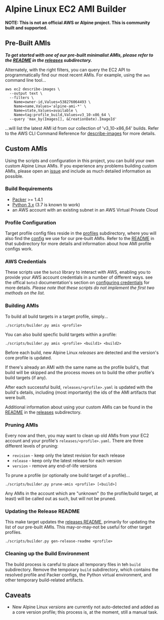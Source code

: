 # Alpine Linux EC2 AMI Builder

**NOTE: This is not an official AWS or Alpine project.  This is community built
and supported.**

## Pre-Built AMIs

***To get started with one of our pre-built minimalist AMIs, please refer to the
[README](releases/README.md) in the [releases](releases) subdirectory.***

Alternately, with the right filters, you can query the EC2 API to programmatically
find our most recent AMIs.  For example, using the `aws` command line tool...
```
aws ec2 describe-images \
  --output text \
  --filters \
    Name=owner-id,Values=538276064493 \
    Name=name,Values='alpine-ami-*' \
    Name=state,Values=available \
    Name=tag:profile_build,Values=v3_10-x86_64 \
  --query 'max_by(Images[], &CreationDate).ImageId'
```
...will list the latest AMI id from our collection of 'v3_10-x86_64' builds.
Refer to the AWS CLI Command Reference for
[describe-images](https://docs.aws.amazon.com/cli/latest/reference/ec2/describe-images.html)
for more details.

## Custom AMIs

Using the scripts and configuration in this project, you can build your own
custom Alpine Linux AMIs.  If you experience any problems building custom AMIs,
please open an [issue](https://github.com/mcrute/alpine-ec2-ami/issues) and
include as much detailed information as possible.

### Build Requirements

* [Packer](https://packer.io) >= 1.4.1
* [Python 3.x](https://python.org) (3.7 is known to work)
* an AWS account with an existing subnet in an AWS Virtual Private Cloud

### Profile Configuration

Target profile config files reside in the [profiles](profiles) subdirectory,
where you will also find the [config](profiles/alpine.conf) we use for our
pre-built AMIs.  Refer to the [README](profiles/README.md) in that subdirectory
for more details and information about how AMI profile configs work.

### AWS Credentials

These scripts use the `boto3` library to interact with AWS, enabling you to
provide your AWS account credentials in a number of different ways.  see the
offical `boto3` documentation's section on
[configuring credentials](https://boto3.amazonaws.com/v1/documentation/api/latest/guide/configuration.html#configuring-credentials)
for more details.  *Please note that these scripts do not implement the first
two methods on the list.*

### Building AMIs

To build all build targets in a target profile, simply...
```
./scripts/builder.py amis <profile>
```

You can also build specfic build targets within a profile:
```
./scripts/builder.py amis <profile> <build1> <build2>
```

Before each build, new Alpine Linux *releases* are detected and the version's
core profile is updated.

If there's already an AMI with the same name as the profile build's, that build
will be skipped and the process moves on to build the other profile's build
targets (if any).

After each successful build, `releases/<profile>.yaml` is updated with the
build's details, including (most importantly) the ids of the AMI artifacts that
were built.

Additional information about using your custom AMIs can be found in the
[README](releases/README.md) in the [releases](releases) subdirectory.

### Pruning AMIs

Every now and then, you may want to clean up old AMIs from your EC2 account and
your profile's `releases/<profile>.yaml`.  There are three different levels of
pruning:
* `revision` - keep only the latest revision for each release
* `release` - keep only the latest release for each version
* `version` - remove any end-of-life versions

To prune a profile (or optionally one build target of a profile)...
```
./scripts/builder.py prune-amis <profile> [<build>]
```

Any AMIs in the account which are "unknown" (to the profile/build target, at
least) will be called out as such, but will not be pruned.

### Updating the Release README

This make target updates the [releases README](releases/README.md), primarily
for updating the list of our pre-built AMIs.  This may-or-may-not be useful for
other target profiles.
```
./scripts/builder.py gen-release-readme <profile>
```

### Cleaning up the Build Environment

The build process is careful to place all temporary files in teh `build`
subdirectory. Remove the temporary `build` subdirectory, which contains the
resolved profile and Packer configs, the Python virtual environment, and other
temporary build-related artifacts.

## Caveats

* New Alpine Linux *versions* are currently not auto-detected and added as a
  core version profile; this process is, at the moment, still a manual task.
